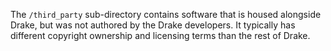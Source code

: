 The `/third_party` sub-directory contains software that is housed alongside
Drake, but was not authored by the Drake developers.  It typically has
different copyright ownership and licensing terms than the rest of Drake.
